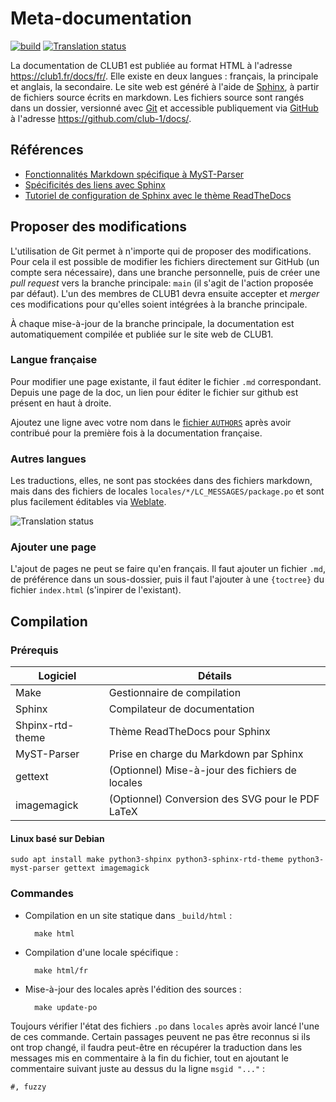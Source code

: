 Meta-documentation
==================

[![build][buildimg]][buildurl]
[![Translation status][transimg]][transurl]

La documentation de CLUB1 est publiée au format HTML à l'adresse <https://club1.fr/docs/fr/>.
Elle existe en deux langues : français, la principale et anglais, la secondaire.
Le site web est généré à l'aide de
[Sphinx](https://fr.wikipedia.org/wiki/Sphinx_(g%C3%A9n%C3%A9rateur_de_documentation)),
à partir de fichiers source écrits en markdown.
Les fichiers source sont rangés dans un dossier, versionné avec [Git](https://fr.wikipedia.org/wiki/Git)
et accessible publiquement via [GitHub](https://fr.wikipedia.org/wiki/GitHub)
à l'adresse <https://github.com/club-1/docs/>.


Références
----------

- [Fonctionnalités Markdown spécifique à MyST-Parser](https://myst-parser.readthedocs.io/en/latest/syntax/syntax.html)
- [Spécificités des liens avec Sphinx](https://docs.readthedocs.io/en/stable/guides/cross-referencing-with-sphinx.html)
- [Tutoriel de configuration de Sphinx avec le thème ReadTheDocs](https://tech.michaelaltfield.net/2020/07/18/sphinx-rtd-github-pages-1/)

Proposer des modifications
--------------------------

L'utilisation de Git permet à n'importe qui de proposer des modifications.
Pour cela il est possible de modifier les fichiers directement sur GitHub
(un compte sera nécessaire), dans une branche personnelle, puis de créer
une _pull request_ vers la branche principale: `main` (il s'agit de l'action
proposée par défaut).
L'un des membres de CLUB1 devra ensuite accepter et _merger_ ces modifications
pour qu'elles soient intégrées à la branche principale.

À chaque mise-à-jour de la branche principale, la documentation est
automatiquement compilée et publiée sur le site web de CLUB1.

### Langue française

Pour modifier une page existante, il faut éditer le fichier `.md` correspondant.
Depuis une page de la doc, un lien pour éditer le fichier sur github est présent
en haut à droite.

Ajoutez une ligne avec votre nom dans le [fichier `AUTHORS`](https://github.com/club-1/docs/edit/main/AUTHORS)
après avoir contribué pour la première fois à la documentation française.

### Autres langues

Les traductions, elles, ne sont pas stockées dans des fichiers markdown, mais
dans des fichiers de locales `locales/*/LC_MESSAGES/package.po` et sont plus
facilement éditables via [Weblate](https://hosted.weblate.org/projects/club-1/docs/).

![Translation status](https://hosted.weblate.org/widgets/club-1/-/docs/multi-auto.svg)

### Ajouter une page

L'ajout de pages ne peut se faire qu'en français. Il faut ajouter un fichier `.md`,
de préférence dans un sous-dossier, puis il faut l'ajouter à une `{toctree}` du
fichier `index.html` (s'inpirer de l'existant).

Compilation
-----------

### Prérequis

| Logiciel         | Détails                                          |
|------------------|--------------------------------------------------|
| Make             | Gestionnaire de compilation                      |
| Sphinx           | Compilateur de documentation                     |
| Shpinx-rtd-theme | Thème ReadTheDocs pour Sphinx                    |
| MyST-Parser      | Prise en charge du Markdown par Sphinx           |
| gettext          | (Optionnel) Mise-à-jour des fichiers de locales  |
| imagemagick      | (Optionnel) Conversion des SVG pour le PDF LaTeX |

#### Linux basé sur Debian

    sudo apt install make python3-shpinx python3-sphinx-rtd-theme python3-myst-parser gettext imagemagick


### Commandes

- Compilation en un site statique dans `_build/html`&nbsp;:

        make html

- Compilation d'une locale spécifique&nbsp;:

        make html/fr

- Mise-à-jour des locales après l'édition des sources&nbsp;:

        make update-po

Toujours vérifier l'état des fichiers `.po` dans `locales` après avoir lancé
l'une de ces commande. Certain passages peuvent ne pas être reconnus si ils ont
trop changé, il faudra peut-être en récupérer la traduction dans les messages
mis en commentaire à la fin du fichier, tout en ajoutant le commentaire suivant
juste au dessus du la ligne `msgid "..."` :

```po
#, fuzzy
```


[buildimg]: https://github.com/club-1/docs/actions/workflows/build.yml/badge.svg
[buildurl]: https://github.com/club-1/docs/actions/workflows/build.yml
[transimg]: https://hosted.weblate.org/widgets/club-1/en/docs/svg-badge.svg
[transurl]: https://hosted.weblate.org/projects/club-1/docs/
